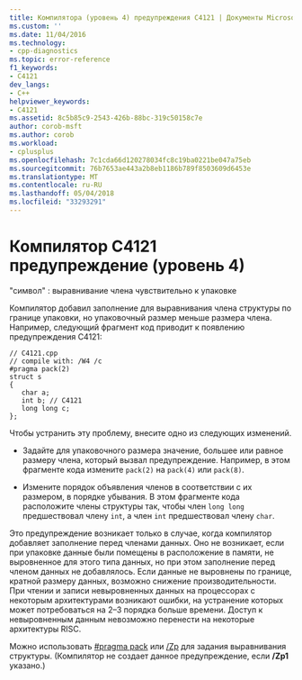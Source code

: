 ```yaml
---
title: Компилятора (уровень 4) предупреждения C4121 | Документы Microsoft
ms.custom: ''
ms.date: 11/04/2016
ms.technology:
- cpp-diagnostics
ms.topic: error-reference
f1_keywords:
- C4121
dev_langs:
- C++
helpviewer_keywords:
- C4121
ms.assetid: 8c5b85c9-2543-426b-88bc-319c50158c7e
author: corob-msft
ms.author: corob
ms.workload:
- cplusplus
ms.openlocfilehash: 7c1cda66d120278034fc8c19ba0221be047a75eb
ms.sourcegitcommit: 76b7653ae443a2b8eb1186b789f8503609d6453e
ms.translationtype: MT
ms.contentlocale: ru-RU
ms.lasthandoff: 05/04/2018
ms.locfileid: "33293291"
---
```

# <a name="compiler-warning-level-4-c4121"></a>Компилятор C4121 предупреждение (уровень 4)
"символ" : выравнивание члена чувствительно к упаковке  
  
 Компилятор добавил заполнение для выравнивания члена структуры по границе упаковки, но упаковочный размер меньше размера члена. Например, следующий фрагмент код приводит к появлению предупреждения C4121:  
  
```  
// C4121.cpp  
// compile with: /W4 /c  
#pragma pack(2)  
struct s  
{  
   char a;  
   int b; // C4121  
   long long c;  
};  
```  
  
 Чтобы устранить эту проблему, внесите одно из следующих изменений.  
  
-   Задайте для упаковочного размера значение, большее или равное размеру члена, который вызвал предупреждение. Например, в этом фрагменте кода измените `pack(2)` на `pack(4)` или `pack(8)`.  
  
-   Измените порядок объявления членов в соответствии с их размером, в порядке убывания. В этом фрагменте кода расположите члены структуры так, чтобы член `long long` предшествовал члену `int`, а член `int` предшествовал члену `char`.  
  
 Это предупреждение возникает только в случае, когда компилятор добавляет заполнение перед членами данных. Оно не возникает, если при упаковке данные были помещены в расположение в памяти, не выровненное для этого типа данных, но при этом заполнение перед членом данных не добавлялось. Если данные не выровнены по границе, кратной размеру данных, возможно снижение производительности. При чтении и записи невыровненных данных на процессорах с некоторым архитектурами возникают ошибки, на устранение которых может потребоваться на 2–3 порядка больше времени. Доступ к невыровненным данным невозможно перенести на некоторые архитектуры RISC.  
  
 Можно использовать [#pragma pack](../../preprocessor/pack.md) или [/Zp](../../build/reference/zp-struct-member-alignment.md) для задания выравнивания структуры. (Компилятор не создает данное предупреждение, если **/Zp1** указано.)